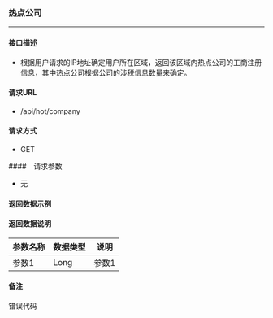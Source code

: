 ### 热点公司
----
#### 接口描述
- 根据用户请求的IP地址确定用户所在区域，返回该区域内热点公司的工商注册信息，其中热点公司根据公司的涉税信息数量来确定。

#### 请求URL
- /api/hot/company

#### 请求方式
- GET

####　请求参数
- 无

#### 返回数据示例


#### 返回数据说明

| 参数名称| 数据类型 | 说明 | 
| -- | -- | -- | 
| 参数1 | Long | 参数1 |

#### 备注
错误代码
